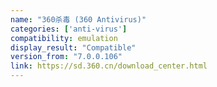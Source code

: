 ```yaml
---
name: "360杀毒 (360 Antivirus)"
categories: ['anti-virus']
compatibility: emulation
display_result: "Compatible"
version_from: "7.0.0.106"
link: https://sd.360.cn/download_center.html
---
```

